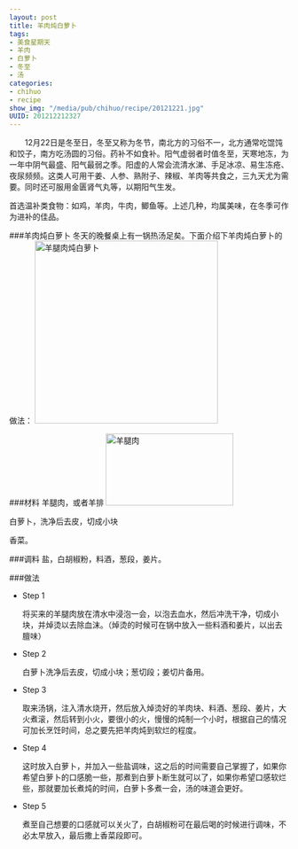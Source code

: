 ```yaml
--- 
layout: post
title: 羊肉炖白萝卜
tags: 
- 美食星期天
- 羊肉
- 白萝卜
- 冬至
- 汤
categories:
- chihuo
- recipe
show_img: "/media/pub/chihuo/recipe/20121221.jpg"
UUID: 201212212327
---
```


　　12月22日是冬至日，冬至又称为冬节，南北方的习俗不一，北方通常吃馄饨和饺子，南方吃汤圆的习俗。药补不如食补。阳气虚弱者时值冬至，天寒地冻，为一年中阴气最盛、阳气最弱之季。阳虚的人常会流清水涕、手足冰凉、易生冻疮、夜尿频频。这类人可用干姜、人参、熟附子、辣椒、羊肉等共食之，三九天尤为需要。同时还可服用金匮肾气丸等，以期阳气生发。

首选温补类食物：如鸡，羊肉，牛肉，鲫鱼等。上述几种，均属美味，在冬季可作为进补的佳品。

###羊肉炖白萝卜
冬天的晚餐桌上有一锅热汤足矣。下面介绍下羊肉炖白萝卜的做法：
<a href="{{site.url}}/media/pub/chihuo/recipe/20121221.jpg" alt="羊腿肉炖白萝卜" rel="prettyPhoto[{{page.UUID}}]">
<img src="{{site.url}}/media/pub/chihuo/recipe/20121221.jpg" width="330px" alt="羊腿肉炖白萝卜" class="img-center"></img>
</a>


###材料
羊腿肉，或者羊排
<a href="{{site.url}}/media/pub/chihuo/recipe/yangtuirou.jpg" alt="羊腿肉" rel="prettyPhoto[{{page.UUID}}]">
<img src="{{site.url}}/media/pub/chihuo/recipe/yangtuirou.jpg" width="230px" height="130px" alt="羊腿肉" class="img-right"></img>
</a>

白萝卜，洗净后去皮，切成小块

香菜。

###调料
盐，白胡椒粉，料酒，葱段，姜片。

###做法
<div class="module method-related-notes">
   <div class="content-item tab-content current method-tab-content">
     <ul><li class="methods">
        <span class="step">Step 1</span>
        <p class="desc">
        将买来的羊腿肉放在清水中浸泡一会，以泡去血水，然后冲洗干净，切成小块，并焯烫以去除血沫。（焯烫的时候可在锅中放入一些料酒和姜片，以出去膻味）
        </p>
     </li>
     <li class="methods">
        <span class="step">Step 2</span>
        <p class="desc">
        白萝卜洗净后去皮，切成小块；葱切段；姜切片备用。
        </p>
    </li><!-- // .methods -->
    <li class="methods">
      <span class="step">Step 3</span>
      <p class="desc">
      取来汤锅，注入清水烧开，然后放入焯烫好的羊肉块、料酒、葱段、姜片，大火煮滚，然后转到小火，要很小的火，慢慢的炖制一个小时，根据自己的情况可加长烹饪时间，总之要先把羊肉炖到软烂的程度。
      </p>
   </li><!-- // .methods -->
   <li class="methods">
   <span class="step">Step 4</span>
   <p class="desc">
    这时放入白萝卜，并加入一些盐调味，这之后的时间需要自己掌握了，如果你希望白萝卜的口感脆一些，那煮到白萝卜断生就可以了，如果你希望口感软烂些，那就要加长煮炖的时间，白萝卜多煮一会，汤的味道会更好。
   </p>
   </li>
   <li class="methods">
   <span class="step">Step 5</span>
   <p class="desc">
    煮至自己想要的口感就可以关火了，白胡椒粉可在最后喝的时候进行调味，不必太早放入，最后撒上香菜段即可。
   </p>
   </li>
   </ul>
   </div><!-- // .content-item -->
</div>



